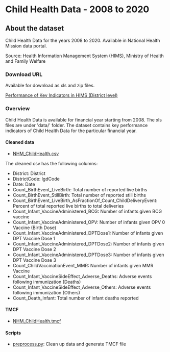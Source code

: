 # Child Health Data - 2008 to 2020
        
## About the dataset
Child Health Data for the years 2008 to 2020. Available in National Health Mission data portal.

Source: Health Information Management System (HIMS), Ministry of Health and Family Welfare

### Download URL
Available for download as xls and zip files.

[Performance of Key Indicators in HIMS (District level)](https://nrhm-mis.nic.in/hmisreports/frmstandard_reports.aspx)

### Overview
Child Health Data is available for financial year starting from 2008. The xls files are under 'data/' folder.
The dataset contains key performance indicators of Child Health Data for the particular financial year. 

#### Cleaned data
- [NHM_ChildHealth.csv](NHM_ChildHealth.csv)

The cleaned csv has the following columns:

- District: District
- DistrictCode: lgdCode
- Date: Date
- Count_BirthEvent_LiveBirth: Total number of reported live births
- Count_BirthEvent_StillBirth: Total number of reported still births
- Count_BirthEvent_LiveBirth_AsFractionOf_Count_ChildDeliveryEvent: Percent of total reported live births to total deliveries
- Count_Infant_VaccineAdministered_BCG: Number of infants given BCG vaccine
- Count_Infant_VaccineAdministered_OPV: Number of infants given OPV 0 Vaccine (Birth Dose)
- Count_Infant_VaccineAdministered_DPTDose1: Number of infants given DPT Vaccine Dose 1
- Count_Infant_VaccineAdministered_DPTDose2: Number of infants given DPT Vaccine Dose 2
- Count_Infant_VaccineAdministered_DPTDose3: Number of infants given DPT Vaccine Dose 3
- Count_ChildVaccinationEvent_MMR: Number of infants given MMR Vaccine
- Count_Infant_VaccineSideEffect_Adverse_Deaths: Adverse events following immunization (Deaths)
- Count_Infant_VaccineSideEffect_Adverse_Others: Adverse events following immunization (Others)
- Count_Death_Infant: Total number of infant deaths reported

#### TMCF
- [NHM_ChildHealth.tmcf](NHM_ChildHealth.tmcf)

#### Scripts
- [preprocess.py](preprocess.py): Clean up data and generate TMCF file
        